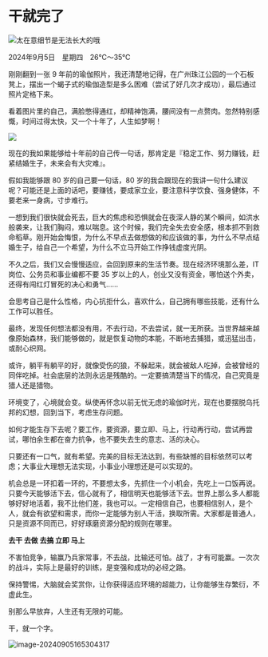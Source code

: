 # 干就完了


![太在意细节是无法长大的哦](https://oss.metamind.eu.org/306868b55ac2c85be2346.png)

2024年9月5日　星期四　26℃～35℃

刚刚翻到一张 9 年前的瑜伽照片，我还清楚地记得，在广州珠江公园的一个石板凳上，摆出一个蝎子式的瑜伽造型是多么困难（尝试了好几次才成功），最后通过照片定格下来。

看着图片里的自己，满脸憋得通红，却精神饱满，腰间没有一点赘肉。忽然特别感慨，时间过得太快，又一个十年了，人生如梦啊！

![](https://oss.metamind.eu.org/9423a1afabb719ea10200.jpg.jpeg)

现在的我如果能够给十年前的自己传一句话，那肯定是『稳定工作、努力赚钱，赶紧结婚生子，未来会有大灾难』。

假如我能够跟 80 岁的自己要一句话，80 岁的我会跟现在的我讲一句什么建议呢？可能还是上面的话吧，要赚钱，要成家立业，要注意科学饮食、强身健体，不要老来一身病，寸步难行。

一想到我们很快就会死去，巨大的焦虑和恐惧就会在夜深人静的某个瞬间，如洪水般袭来，让我们胸闷，难以喘息。这个时候，我们完全失去安全感，根本抓不到救命稻草。刚开始会悔恨，为什么不早点去做想做的和应该做的事，为什么不早点结婚生子，给自己一个希望，为什么不立马开始工作挣钱虚度光阴。

不久之后，我们又会慢慢适应，会回到原来的生活节奏。现在经济环境那么差，IT 岗位、公务员和事业编都不要 35 岁以上的人，创业又没有资金，哪怕送个外卖，还得有闯红灯冒死的决心和勇气……

会思考自己是什么性格，内心抗拒什么，喜欢什么，自己拥有哪些技能，还有什么工作可以胜任。

最终，发现任何想法都没有用，不去行动，不去尝试，就一无所获。当世界越来越像原始森林，我们能够做的，就是恢复动物的本能，不断地去捕猎，或迅猛出击，或耐心织网。

或许，躺平有躺平的好，就像受伤的狼，不躲起来，就会被敌人吃掉，会被曾经的同伴吃掉。社会底层的法则永远是残酷的。一定要搞清楚当下的情况，自己究竟是猎人还是猎物。

环境变了，心境就会变。纵使再怀念以前无忧无虑的瑜伽时光，现在也要摆脱乌托邦的幻想，回到当下，考虑生存问题。

如何才能生存下去呢？要工作，要资源，要立即、马上，行动再行动，尝试再尝试，哪怕余生都在奋力抗争，也不要失去生的意志、活的决心。

只要还有一口气，就有希望。完美的目标无法达到，有些缺憾的目标依然可以考虑；大事业大理想无法实现，小事业小理想还是可以实现的。

机会总是一环扣着一环的，不要想太多，先抓住一个小机会，先吃上一口饭再说。只要今天能够活下去，信心就有了，相信明天也能够活下去。世界上那么多人都能够好好地活着，我不比他们差，我也可以。一定相信自己，也要相信别人，是个人，就会有欲望和需求，而你一定能够为别人干活，换取所需。大家都是普通人，只是资源不同而已，好好琢磨资源分配的规则在哪里。

**去干 去做 去搞 立即 马上**

不害怕竞争，输赢乃兵家常事，不去战，比输还可怕。战了，才有可能赢。一次次的战斗，实际上是最好的训练，是变强和成功的必经之路。

保持警惕，大脑就会奖赏你，让你获得适应环境的超能力，让你能够生存繁衍，不虚此生。

别那么早放弃，人生还有无限的可能。

干，就一个字。

![image-20240905165304317](https://oss.metamind.eu.org/331d446d0123af6f6e339.png)

